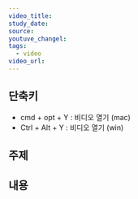 ```yaml
---
video_title: 
study_date: 
source: 
youtuve_changel: 
tags:
  - video
video_url:
---
```

## 단축키
- cmd + opt + Y : 비디오 열기 (mac)
- Ctrl + Alt + Y : 비디오 열기 (win)
## 주제
## 내용
